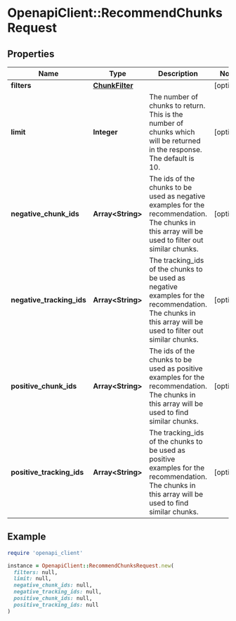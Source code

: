 # OpenapiClient::RecommendChunksRequest

## Properties

| Name | Type | Description | Notes |
| ---- | ---- | ----------- | ----- |
| **filters** | [**ChunkFilter**](ChunkFilter.md) |  | [optional] |
| **limit** | **Integer** | The number of chunks to return. This is the number of chunks which will be returned in the response. The default is 10. | [optional] |
| **negative_chunk_ids** | **Array&lt;String&gt;** | The ids of the chunks to be used as negative examples for the recommendation. The chunks in this array will be used to filter out similar chunks. | [optional] |
| **negative_tracking_ids** | **Array&lt;String&gt;** | The tracking_ids of the chunks to be used as negative examples for the recommendation. The chunks in this array will be used to filter out similar chunks. | [optional] |
| **positive_chunk_ids** | **Array&lt;String&gt;** | The ids of the chunks to be used as positive examples for the recommendation. The chunks in this array will be used to find similar chunks. | [optional] |
| **positive_tracking_ids** | **Array&lt;String&gt;** | The tracking_ids of the chunks to be used as positive examples for the recommendation. The chunks in this array will be used to find similar chunks. | [optional] |

## Example

```ruby
require 'openapi_client'

instance = OpenapiClient::RecommendChunksRequest.new(
  filters: null,
  limit: null,
  negative_chunk_ids: null,
  negative_tracking_ids: null,
  positive_chunk_ids: null,
  positive_tracking_ids: null
)
```

